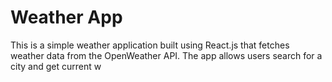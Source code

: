 # Weather App
This is a simple weather application built using React.js that fetches weather data from the OpenWeather API. The app allows users search for a city and get current w

